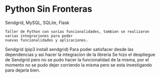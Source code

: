 # Python Sin Fronteras

Sendgrid, MySQL, SQLite, Flask

    Taller de Python con varias funcionalidades, tambien se realizaron varias integraciones para poder
    nuevas funcionalidades y aplicaciones.

Sendgrid (pip3 install sendgrid)
    Para poder satisfacer desde las dependencias y asi hacer la integracion de la libreria
    Se hizo el despliegue de Sendgrid pero no se pudo hacer la funcionalidad de la misma, por el
    momento no se pudo dejer corriendo la misma pero se esta investigando para dejarla bien.
